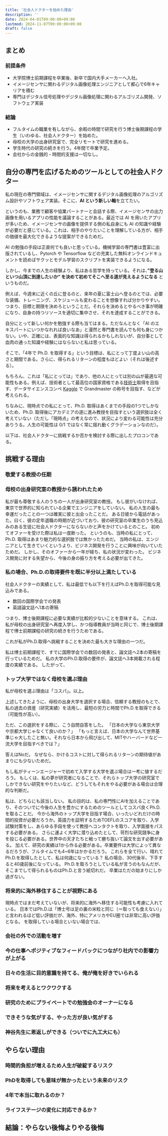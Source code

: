 ```yaml
---
title: '社会人ドクターを始めた理由'
description: ''
date: 2024-04-01T09:00:00+09:00
lastmod: 2024-11-07T09:00:00+09:00
draft: false
---
```


## まとめ

### 前提条件

- 大学院博士前期課程を卒業後、新卒で国内大手メーカーへ入社。
- イメージセンサに関わるデジタル画像処理エンジニアとして都心で6年キャリアを積む
- 専門はデジタル信号処理やデジタル画像処理に関わるアルゴリズム開発、ソフトウェア実装

### 結論

- フルタイムの職業を有しながら、余暇の時間で研究を行う博士後期課程の学生（いわゆる、社会人ドクター）を始めた。
- 母校の大学の出身研究室で、完全リモートで研究を進める。
- 学生時代の研究の続きを行う。4年間で卒業予定。
- 会社からの金銭的・時間的支援は一切なし。

## 自分の専門を広げるためのツールとしての社会人ドクター

私の現在の専門領域は、イメージセンサに関するデジタル画像処理のアルゴリズム設計やソフトウェア実装。そこに、**AI という新しい軸**を立てたい。

というのも、業務で顧客や協業パートナーと会話する際、イメージセンサの出力画像を用いるアプリの性能を議論することがある。最近では AI を用いたアプリが多いため、イメージセンサの画像を提供する側の私自身にも AI の知識や経験が必要だと感じている。これは、相手のやりたいことを理解している方が、相手の価値を最大化できるような提案ができるためだ。

AI の勉強の手段は正直何でも良いと思っている。機械学習の専門書は豊富に出版されているし、Pytorch や Tensorflow などの充実した無料オンラインドキュメントを読めばサクッとモデル学習のスクリプトを実装できるようになる。

しかし、今までの人生の経験より、私はある哲学を持っている。それは、**”登る山といつ山頂に到達したいか” を決めて初めてそこへ至る道が見えるようになる** というものだ。

例えば、今週末に近くの丘に登るのと、来年の夏に富士山へ登るのとでは、必要な装備、トレーニング、スケジュールも変わることを想像すれば分かりやすい。つまり、目標と期限を決めろということだ。それらを決めるとやるべき事が明確になり、自身の持つリソースを適切に集中させ、それを達成することができる。

自分にとって新しい何かを勉強する際も当てはまる。ただなんとなく「AI のエキスパートにいつかなれれば良いなあ」と漫然と専門書を読んでも何も身につかない。いや、正確には、表面的な知識は得られるかもしれないが、自分事として血肉の通った知識や経験にはならないと私は思っている。

そこで、「4年で Ph.D. を取得する」という目標は、私にとって丁度よい山の高さと期間である。さらに、得られるリターンの程度もほどよい（それは後述する）。

もちろん、これは「私にとっては」であり、他の人にとっては別の山が最適な可能性もある。例えば、技術者として最高位の国家資格である[技術士](https://www.engineer.or.jp/contents/become_engineer.html)取得を目指す、データサイエンスコンペ [Kaggle](https://www.kaggle.com/) で Grandmaster の称号を目指す、などが考えられる。

ちなみに、現時点での私にとって、Ph.D. 取得はあくまでの手段の1つでしかないため、Ph.D. 取得後にアカデミアの道に進み教授を目指すという選択肢は全く考えていない（ただし「現時点」の考えなので、状況により変わる可能性は充分ありうる。人生の可能性は 0/1 ではなく常に揺れ動くグラデーションなのだ）。

以下は、社会人ドクターに挑戦するか否かを検討する際に出したプロコンである。

## 挑戦する理由

### 敬愛する教授の任期

### 母校の出身研究室の教授から誘われたため

私が最も尊敬する人のうちの一人が出身研究室の教授。
もし彼がいなければ、東京で世界的に知られている企業でエンジニアをしていない。
私の人生の最も幸運だったことの一つは確実に彼と出会ったことだ。
ある日彼から電話があった。曰く、彼の定年退職の時期が近づいており、彼の研究室の卒業生のうち見込みのある生徒に社会人ドクターにならないかと声をかけているとのこと。
初めてオファーを受けた際は私は一度断った。
というのも、当時の私にとって、Ph.D. 取得はあまり魅力的な選択肢では無かったためだ。
当時の私は、エンジニアとして生きていくというより、ビジネス開発を行うことに興味が向いていたためだ。
しかし、そのオファーから一年が経ち、私の状況が変わった。
ビジネス開発に対する失望から、今後の身の振り方を考える必要が出てきた。

### 私の場合、Ph.D.の取得要件を既に半分以上満たしている

社会人ドクターの実績として、私は最低でも以下を行えばPh.D.を取得可能な見込みである。

- 数回の国際学会での発表
- 英語論文誌へ1本の寄稿

つまり、博士後期課程に必要な実績が比較的少ないことを意味する。
これは、私が母校の出身研究室へ再度入学し、かつ指導教員が当時と同じで、博士後期課程で博士前期課程の研究の続きを行うためである。

これが私がPh.D.取得へ挑戦することを決めた最も大きな理由の一つだ。

私は博士前期課程で、すでに国際学会での数回の発表と、論文誌へ2本の寄稿を行っているためだ。
私の大学のPh.D.取得の要件が、論文誌へ3本掲載される程度の実績である。
したがって、

### トップ大学ではなく母校を選ぶ理由

私が母校を選ぶ理由は「コスパ」。以上。

上述してきたように、母校の出身大学を選択する場合、信頼する教授のもとで、私の過去の資産（研究実績）を活用し、最短の労力と時間でPh.D.を取得できる（可能性が高い）。

ただ、この選択をする際に、こう自問自答をした。
「日本の大学なら東京大学や京都大学じゃなくて良いのか？」
「もっと言えば、日本の大学なんて世界基準じゃ大したこと無い。それなら日本から飛び出して、MITやハーバードなど一流大学を目指すべきでは？」

答えはNoだ。
なぜなら、かけるコストに対して得られるリターンの期待値があまりにも少ないためだ。

もし私がティーンエージャーで初めて入学する大学を選ぶ場合は一考に値するだろう。
もしくは、私の夢が研究者になることで、それらトップ大学の研究室でしかできない研究をやりたいなど、どうしてもそれをやる必要がある場合は合理的な判断だ。

私は、どちらにも該当しない。
私の目的は、私の専門性にAIを加えることであり、そのついでに今後の人生を豊かにするためのツールとしてコスパ良くPh.D.を取ることだ。
今から海外のトップ大学を目指す場合、いったいどれだけの時間的投資が必要だろうか。英語力を証明するためTOEFLのスコアを取り、入学試験対策をし、あらゆる手段を使って教授へコンタクトを取り、入学面接をパスする必要がある。
さらに運よく大学に潜り込めたとして、苛烈な研究競争に身を投じる必要がある。世界中の天才たちと戦って勝ち抜いて論文を出す必要がある。
加えて、研究の実績は1から作る必要がある。卒業要件は大学によって異なるだろうが、フルタイムでも4~6年はかかるだろう。
これらを全て行い、晴れてPh.D.を取得したとして、私は何歳になっている？
私の場合、30代後半、下手すると40歳前後になっている。
Ph.D.を取ろうとしている私が言うのもなんだが、そこまでして得られるものはPh.D.と言う紙切れだ。
卒業はただの始まりにしか過ぎない。




### 将来的に海外移住することが視野にある

現時点ではまだ考えていないが、将来的に海外へ移住する可能性も考慮に入れている。
日本ではPh.D.は「博士号は足の裏の米粒と同じ（＝取っても食えない）」と言われるほど低い評価だが、海外、特にアメリカやEU圏では非常に高い評価となる。
を取得している場合といない場合では、


### 会社の外での活動を増す


### 今の仕事へポジティブなフィードバックにつながり社内での影響力が上がる

### 日々の生活に目的意識を持てる、俺が俺を好きでいられる

### 将来を考えるとワクワクする

### 研究のためにプライベートでの勉強会のオーナーになる

### できそうな気がする、やった方が良い気がする

### 神谷先生に恩返しができる（ついでに九工大にも）


## やらない理由

### 時間的負担が増えるため人生が破綻するリスク

### PhDを取得しても意味が無かったという未来のリスク

### 4年で本当に取れるのか？

### ライフステージの変化に対応できるか？

## 結論：やらない後悔よりやる後悔





